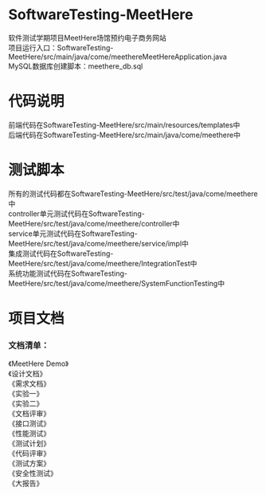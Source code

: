 # SoftwareTesting-MeetHere
软件测试学期项目MeetHere场馆预约电子商务网站<br>
项目运行入口：SoftwareTesting-MeetHere/src/main/java/come/meethereMeetHereApplication.java<br>
MySQL数据库创建脚本：meethere_db.sql<br>
# 代码说明
前端代码在SoftwareTesting-MeetHere/src/main/resources/templates中<br>
后端代码在SoftwareTesting-MeetHere/src/main/java/come/meethere中<br>
# 测试脚本
所有的测试代码都在SoftwareTesting-MeetHere/src/test/java/come/meethere中<br>
controller单元测试代码在SoftwareTesting-MeetHere/src/test/java/come/meethere/controller中<br>
service单元测试代码在SoftwareTesting-MeetHere/src/test/java/come/meethere/service/impl中<br>
集成测试代码在SoftwareTesting-MeetHere/src/test/java/come/meethere/IntegrationTest中<br>
系统功能测试代码在SoftwareTesting-MeetHere/src/test/java/come/meethere/SystemFunctionTesting中<br>
# 项目文档
### 文档清单：
《MeetHere Demo》<br>《设计文档》<br>《需求文档》<br>
《实验一》<br>
《实验二》<br>
《文档评审》<br>
《接口测试》<br>
《性能测试》<br>《测试计划》<br>《代码评审》<br>《测试方案》<br>《安全性测试》<br>《大报告》<br>

